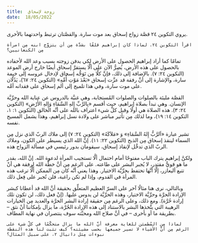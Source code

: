 ```yaml
---
title:  زوجة لإسحاق
date:  18/05/2022
---
```


يروي التكوين ٢٤ قصَّة زواج إسحاق بعد موت سارة. والقصَّتان ترتبط واحدتهما بالأخرى.

`اقرأ التكوين ٢٤. لماذا كان إبراهيم قلقًا بشدَّة مِن أن يتزوَّج ابنه مِن امرأة مِن الكنعانيين؟`

تمامًا كما أراد إبراهيم الحصول على الأرض لكي يدفن زوجته بسبب وعد الله لأحفاده بالحصول على هذه الأرض، يُصِرُّ الآن على ألَّا يستقرَّ إسحاق أيضًا خارج أرض الموعد (التكوين ٢٤: ٧). بالإضافة إلى ذلك، فإنَّ كلًّا مِن تَوَجُّه إسحاق لإدخال عروسه إلى خيمة سارة، والإشارة إلى أنَّ رفقة قد عزَّت إسحاق «بَعْدَ مَوْتِ أُمِّهِ» (التكوين ٢٤: ٦٧)، يَدُلّان على موت سارة، وفي هذا تلميح إلى ألم إسحاق على فقدانه أمَّه.

القصَّة مليئة بالصلوات والصلوات المُستجابة، وهي غنيَّة بالدروس عن عناية الله وحرِّيَّة الإنسان. وهي تبدأ بصلاة إبراهيم، حيث أقسم «بِالرَّبِّ إِلهِ السَّمَاءِ وَإِلهِ الأَرْضِ» (التكوين ٢٤: ٣). هذه الصلاة هي أولًا وقبل كلِّ شيء اعتراف بالله على أنَّه الخالق (التكوين ١: ١، التكوين ١٤: ١٩)، وما لذلك مِن تأثير مباشر على ولادة نسل إبراهيم، وهذا يشمل المسيح نفسه.

تشير عبارة «اَلرَّبُّ إِلهُ السَّمَاءِ» وَ «مَلاَكَهُ» (التكوين ٢٤: ٧) إلى ملاك الربّ الذي نزل مِن السماء لينقذ إسحاق مِن الذبح (التكوين ٢٢: ١١). إنَّ الله الذي يسيطر على الكون، وملاك الربّ الذي تدخَّل لإنقاذ إسحاق، سيقومان بدور رئيسي في مسألة الزواج هذه.

ولكنَّ إبراهيم يترك الباب مفتوحًا أمام احتمال ألَّا تستجيب المرأة لدعوة الله. إنَّ الله، بقدر ما هو قويٌّ مقتدر، لا يُجبر البشر على طاعته. على الرغم مِن أنَّ خطَّة الله لِرفقة هي أنْ تتبع أليعازر، إلَّا أنَّها تحتفظ بحرِّيَّة الاختيار. وهذا يعني أنَّه كان مِن الممكن ألَّا ترغب هذه المرأة في القدوم، وإذا لم تكن راغبة، فلن تُجبر على فِعل ذلك.

وبالتالي، نرى هنا مثالًا آخر على السرّ العظيم المتعلِّق بحقيقة أنَّ الله قد أعطانا كبشر الإرادة الحرَّة وحرِّيَّة الاختيار، وهذه الحرِّيَّة لن يدوس عليها. (إنْ فعل ذلك، لن تكون تلك إرادة حُرَّة). ومع ذلك، وعلى الرغم مِن حقيقة إرادة البشر الحرَّة والعديد مِن الخيارات الرهيبة التي يتَّخذها البشر بالاستناد إلى هذه الإرادة الحُرَّة، ما يزال بإمكاننا أنْ نثق – بطريقة ما أو بأخرى – في أنَّ صلاح الله ومحبَّته سوف ينتصران في نهاية المطاف.

`لماذا مِن المُطمئن للغاية معرفة أنَّ الله ما يزال متحكّمًا في كلِّ شيء على الرغم مِن أنَّ الأشياء لا تسير جميعها بحسب مشيئته؟ كيف تثبت لنا هذه النقطة نبوءات مِثل دانيال ٢، على سبيل المثال؟`